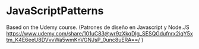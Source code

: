 # JavaScriptPatterns
Based on the Udemy course. (Patrones de diseño en Javascript y Node.JS https://www.udemy.com/share/101uC83@wr9zXkqDIg_SESQGdufnrx2iqY5xtm_K4E6eeU8DVvvWa5wmKnVGNJsP_0unc8uERA==/ )
